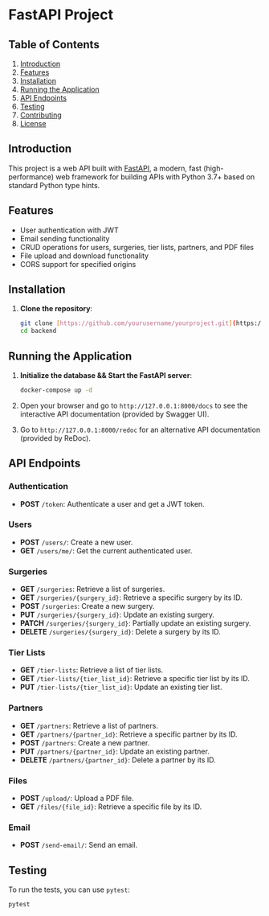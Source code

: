 # FastAPI Project

## Table of Contents

1. [Introduction](#introduction)
2. [Features](#features)
3. [Installation](#installation)
4. [Running the Application](#running-the-application)
5. [API Endpoints](#api-endpoints)
6. [Testing](#testing)
7. [Contributing](#contributing)
8. [License](#license)

## Introduction

This project is a web API built with [FastAPI](https://fastapi.tiangolo.com/), a modern, fast (high-performance) web framework for building APIs with Python 3.7+ based on standard Python type hints.

## Features

- User authentication with JWT
- Email sending functionality
- CRUD operations for users, surgeries, tier lists, partners, and PDF files
- File upload and download functionality
- CORS support for specified origins

## Installation

1. **Clone the repository**:
    ```bash
    git clone [https://github.com/yourusername/yourproject.git](https://github.com/NuGoMed/backend.git)
    cd backend
    ```

## Running the Application

1. **Initialize the database && Start the FastAPI server**:
    ```bash
    docker-compose up -d
    ```

2. Open your browser and go to `http://127.0.0.1:8000/docs` to see the interactive API documentation (provided by Swagger UI).

3. Go to `http://127.0.0.1:8000/redoc` for an alternative API documentation (provided by ReDoc).

## API Endpoints

### Authentication
- **POST** `/token`: Authenticate a user and get a JWT token.

### Users
- **POST** `/users/`: Create a new user.
- **GET** `/users/me/`: Get the current authenticated user.

### Surgeries
- **GET** `/surgeries`: Retrieve a list of surgeries.
- **GET** `/surgeries/{surgery_id}`: Retrieve a specific surgery by its ID.
- **POST** `/surgeries`: Create a new surgery.
- **PUT** `/surgeries/{surgery_id}`: Update an existing surgery.
- **PATCH** `/surgeries/{surgery_id}`: Partially update an existing surgery.
- **DELETE** `/surgeries/{surgery_id}`: Delete a surgery by its ID.

### Tier Lists
- **GET** `/tier-lists`: Retrieve a list of tier lists.
- **GET** `/tier-lists/{tier_list_id}`: Retrieve a specific tier list by its ID.
- **PUT** `/tier-lists/{tier_list_id}`: Update an existing tier list.

### Partners
- **GET** `/partners`: Retrieve a list of partners.
- **GET** `/partners/{partner_id}`: Retrieve a specific partner by its ID.
- **POST** `/partners`: Create a new partner.
- **PUT** `/partners/{partner_id}`: Update an existing partner.
- **DELETE** `/partners/{partner_id}`: Delete a partner by its ID.

### Files
- **POST** `/upload/`: Upload a PDF file.
- **GET** `/files/{file_id}`: Retrieve a specific file by its ID.

### Email
- **POST** `/send-email/`: Send an email.

## Testing

To run the tests, you can use `pytest`:

```bash
pytest
